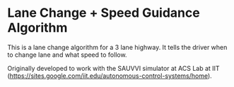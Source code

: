 # Lane Change + Speed Guidance Algorithm
This is a lane change algorithm for a 3 lane highway.
It tells the driver when to change lane and what speed to follow.

Originally developed to work with the SAUVVI simulator at ACS Lab at IIT (https://sites.google.com/iit.edu/autonomous-control-systems/home).
